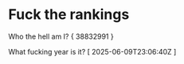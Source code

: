# Fuck the rankings

Who the hell am I?
{ 38832991 }

What fucking year is it?
[ 2025-06-09T23:06:40Z ]
